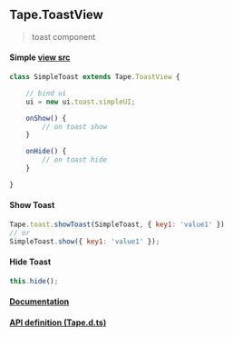 ## Tape.ToastView
> toast component

#### Simple [view src](../examples/demo)
```js
class SimpleToast extends Tape.ToastView {

    // bind ui
    ui = new ui.toast.simpleUI;

    onShow() {
        // on toast show
    }

    onHide() {
        // on toast hide
    }

}

```

#### Show Toast 
```js
Tape.toast.showToast(SimpleToast, { key1: 'value1' })
// or
SimpleToast.show({ key1: 'value1' });
```

#### Hide Toast 
```js
this.hide();
```

#### [Documentation](./)
#### [API definition (Tape.d.ts)](../include/tape.d.ts)